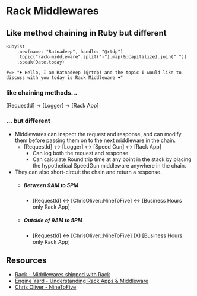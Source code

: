 # Rack Middlewares
## Like method chaining in Ruby but different
```
Rubyist
    .new(name: "Ratnadeep", handle: "@rtdp")
    .topic("rack-middleware".split("-").map(&:capitalize).join(" "))
    .speak(Date.today)

#=> "♦️ Hello, I am Ratnadeep (@rtdp) and the topic I would like to discuss with you today is Rack Middleware ♦️"
```

### like chaining methods...
[RequestId] ->  [Logger] -> [Rack App]

### ... but different
* Middlewares can inspect the request and response, and can modify them before passing them on to the next middleware in the chain.
  - [RequestId] <-> [Logger] <-> [Speed Gun] <-> [Rack App]
    - Can log both the request and response
    - Can calculate Round trip time at any point in the stack by placing the hypothetical SpeedGun middleware anywhere in the chain.
* They can also short-circuit the chain and return a response.
  - ##### Between 9AM to 5PM
    - [RequestId] <-> [ChrisOliver::NineToFive] <-> [Business Hours only Rack App]

  - ##### Outside of 9AM to 5PM
    - [RequestId] <-> [ChrisOliver::NineToFive] (X) [Business Hours only Rack App]
    
## Resources
- [Rack - Middlewares shipped with Rack](https://github.com/rack/rack#available-middleware-shipped-with-rack)
- [Engine Yard - Understanding Rack Apps & Middleware](https://www.engineyard.com/blog/understanding-rack-apps-and-middleware/)
- [Chris Oliver - NineToFive](https://twitter.com/excid3/status/1593674180255424514)
